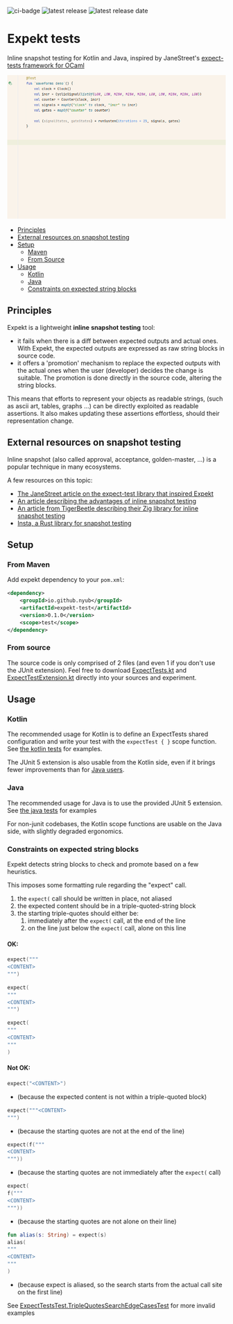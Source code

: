![ci-badge](https://github.com/NyuB/expekt-test/actions/workflows/ci.yml/badge.svg?branch=main)
![latest release](https://img.shields.io/github/release/NyuB/expekt-test)
![latest release date](https://img.shields.io/github/release-date/NyuB/expekt-test)

# Expekt tests

Inline snapshot testing for Kotlin and Java, inspired by JaneStreet's [expect-tests framework for OCaml](https://blog.janestreet.com/the-joy-of-expect-tests/)

![waveforms demo](doc/waveforms.gif)

- [Principles](#principles)
- [External resources on snapshot testing](#external-resources-on-snapshot-testing)
- [Setup](#setup)
  + [Maven](#from-maven)
  + [From Source](#from-source)
- [Usage](#usage)
  + [Kotlin](#kotlin)
  + [Java](#java)
  + [Constraints on expected string blocks](#constraints-on-expected-string-blocks)

## Principles

Expekt is a lightweight **inline** **snapshot testing** tool:
- it fails when there is a diff between expected outputs and actual ones. With Expekt, the expected outputs are expressed as raw string blocks in source code.
- it offers a 'promotion' mechanism to replace the expected outputs with the actual ones when the user (developer) decides the change is suitable. The promotion is done directly in the source code, altering the string blocks. 

This means that efforts to represent your objects as readable strings, (such as ascii art, tables, graphs ...) can be directly exploited as readable assertions.
It also makes updating these assertions effortless, should their representation change.

## External resources on snapshot testing

Inline snapshot (also called approval, acceptance, golden-master, ...) is a popular technique in many ecosystems.

A few resources on this topic:
- [The JaneStreet article on the expect-test library that inspired Expekt](https://blog.janestreet.com/the-joy-of-expect-tests/)
- [An article describing the advantages of inline snapshot testing](https://ianthehenry.com/posts/my-kind-of-repl/)
- [An article from TigerBeetle describing their Zig library for inline snapshot testing](https://tigerbeetle.com/blog/2024-05-14-snapshot-testing-for-the-masses/)
- [Insta, a Rust library for snapshot testing](https://tigerbeetle.com/blog/2024-05-14-snapshot-testing-for-the-masses/)

## Setup

### From Maven

Add expekt dependency to your `pom.xml`:

```xml
<dependency>
    <groupId>io.github.nyub</groupId>
    <artifactId>expekt-test</artifactId>
    <version>0.1.0</version>
    <scope>test</scope>
</dependency>
```

### From source

The source code is only comprised of 2 files (and even 1 if you don't use the JUnit extension).
Feel free to download [ExpectTests.kt](src/main/kotlin/nyub/expekt/ExpectTests.kt) and [ExpectTestExtension.kt](src/main/kotlin/nyub/expekt/junit/ExpectTestExtension.kt) directly into your sources and experiment.

## Usage

### Kotlin

The recommended usage for Kotlin is to define an ExpectTests shared configuration and write your test with the `expectTest { }` scope function. See [the kotlin tests](src/test/kotlin/nyub/expekt/KotlinUsageTest.kt) for examples.

The JUnit 5 extension is also usable from the Kotlin side, even if it brings fewer improvements than for [Java users](#java).

### Java

The recommended usage for Java is to use the provided JUnit 5 extension. See [the java tests](src/test/kotlin/nyub/expekt/JavaUsageTest.java) for examples

For non-junit codebases, the Kotlin scope functions are usable on the Java side, with slightly degraded ergonomics.

### Constraints on expected string blocks

Expekt detects string blocks to check and promote based on a few heuristics.

This imposes some formatting rule regarding the "expect" call.

1) the `expect(` call should be written in place, not aliased
2) the expected content should be in a triple-quoted-string block
3) the starting triple-quotes should either be:
    1) immediately after the `expect(` call, at the end of the line
    2) on the line just below the `expect(` call, alone on this line

#### OK:

```kotlin
expect("""
<CONTENT>
""")
```

```kotlin
expect(
"""
<CONTENT>
""")
```

```kotlin
expect(
"""
<CONTENT>
"""
)
```

#### Not OK:

```kotlin
expect("<CONTENT>")
```

- (because the expected content is not within a triple-quoted block)

```kotlin
expect("""<CONTENT>
""")
```

- (because the starting quotes are not at the end of the line)

```kotlin
expect(f("""
<CONTENT>
"""))
```

- (because the starting quotes are not immediately after the `expect(` call)

```kotlin
expect(
f("""
<CONTENT>
"""))
```

- (because the starting quotes are not alone on their line)

```kotlin
fun alias(s: String) = expect(s)
alias(
"""
<CONTENT>
"""
)
```

- (because expect is aliased, so the search starts from the actual call site on the first line)

See [ExpectTestsTest.TripleQuotesSearchEdgeCasesTest](src/test/kotlin/nyub/expekt/ExpectTestsTest.kt) for more invalid examples